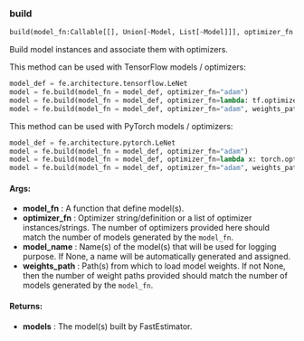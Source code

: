 

### build
```python
build(model_fn:Callable[[], Union[~Model, List[~Model]]], optimizer_fn:Union[str, fastestimator.schedule.schedule.Scheduler, Callable, List[str], List[Callable], List[fastestimator.schedule.schedule.Scheduler], NoneType], weights_path:Union[str, NoneType, List[Union[str, NoneType]]]=None, model_name:Union[str, List[str], NoneType]=None) -> Union[~Model, List[~Model]]
```
Build model instances and associate them with optimizers.

This method can be used with TensorFlow models / optimizers:
```python
model_def = fe.architecture.tensorflow.LeNet
model = fe.build(model_fn = model_def, optimizer_fn="adam")
model = fe.build(model_fn = model_def, optimizer_fn=lambda: tf.optimizers.Adam(lr=0.1))
model = fe.build(model_fn = model_def, optimizer_fn="adam", weights_path="~/weights.h5")
```

This method can be used with PyTorch models / optimizers:
```python
model_def = fe.architecture.pytorch.LeNet
model = fe.build(model_fn = model_def, optimizer_fn="adam")
model = fe.build(model_fn = model_def, optimizer_fn=lambda x: torch.optim.Adam(params=x, lr=0.1))
model = fe.build(model_fn = model_def, optimizer_fn="adam", weights_path="~/weights.pt)
```


#### Args:

* **model_fn** :  A function that define model(s).
* **optimizer_fn** :  Optimizer string/definition or a list of optimizer instances/strings. The number of optimizers        provided here should match the number of models generated by the `model_fn`.
* **model_name** :  Name(s) of the model(s) that will be used for logging purpose. If None, a name will be        automatically generated and assigned.
* **weights_path** :  Path(s) from which to load model weights. If not None, then the number of weight paths provided        should match the number of models generated by the `model_fn`.

#### Returns:

* **models** :  The model(s) built by FastEstimator.